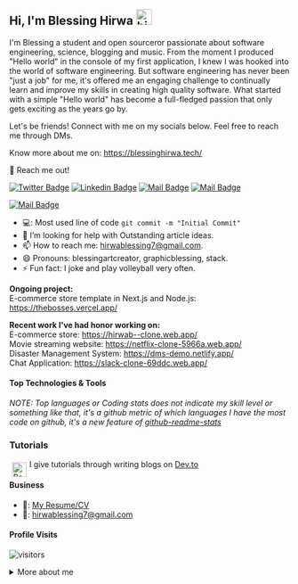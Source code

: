## Hi, I'm Blessing Hirwa <img src="https://user-images.githubusercontent.com/1303154/88677602-1635ba80-d120-11ea-84d8-d263ba5fc3c0.gif" width="28px" alt="hi">

I'm Blessing a student and open sourceror passionate about software engineering, science, blogging and music. From the moment I produced "Hello world" in the console of my first application, I knew I was hooked into the world of software engineering. But software engineering has never been "just a job" for me, it's offered me an engaging challenge to continually learn and improve my skills in creating high quality software. What started with a simple "Hello world" has become a full-fledged passion that only gets exciting as the years go by.

Let's be friends! Connect with me on my socials below. Feel free to reach me through DMs. 

Know more about me on: https://blessinghirwa.tech/


📧 Reach me out!

[![Twitter Badge](https://img.shields.io/badge/-@blessingartcreator-1ca0f1?style=flat&labelColor=1ca0f1&logo=twitter&logoColor=white&link=https://twitter.com/graphicblessing)](https://twitter.com/graphicblessing) [![Linkedin Badge](https://img.shields.io/badge/-Blessing-0e76a8?style=flat&labelColor=0e76a8&logo=linkedin&logoColor=white)](www.linkedin.com/in/hirwa-blessing) [![Mail Badge](https://img.shields.io/badge/-@blessingartcreator-e84393?style=flat&labelColor=e84393&logo=instagram&logoColor=white)](https://www.instagram.com/blessingartcreator/) [![Mail Badge](https://img.shields.io/badge/-hirwablessing-c0392b?style=flat&labelColor=c0392b&logo=gmail&logoColor=white)](mailto:hirwablessing7@gmail.com)

[![Mail Badge](https://img.shields.io/badge/-hirwablessing-black?style=flat&labelColor=black&logo=dev.to&logoColor=white)](https://dev.to/blessingartcreator)

<!-- TODO: Add last video link -->

- 💻: Most used line of code `git commit -m "Initial Commit"`
- 🤔 I’m looking for help with Outstanding article ideas.
- 📫 How to reach me: hirwablessing7@gmail.com.
- 😄 Pronouns: blessingartcreator, graphicblessing, stack.
- ⚡ Fun fact: I joke and play volleyball very often.

**Ongoing project:<br>**
E-commerce store template in Next.js and Node.js:  https://thebosses.vercel.app/


**Recent work I've had honor working on:<br>**
E-commerce store: https://hirwab--clone.web.app/<br>
Movie streaming website: https://netflix-clone-5966a.web.app/<br>
Disaster Management System: https://dms-demo.netlify.app/<br>
Chat Application: https://slack-clone-69ddc.web.app/<br>

#### Top Technologies & Tools

*NOTE: Top languages or Coding stats does not indicate my skill level or something like that, it's a github metric of which languages I have the most code on github, it's a new feature of [github-readme-stats](https://github.com/anuraghazra/github-readme-stats)*

### Tutorials

<img align="left" alt="React" width="26px" style="margin: 5px;" src="https://d2fltix0v2e0sb.cloudfront.net/dev-black.png" /> I give tutorials through writing blogs on [Dev.to](https://dev.to/blessingartcreator)


#### Business
- 📎: [My Resume/CV](https://github.com/hirwablessing/hirwablessing/blob/main/Blessing_Hirwa_Resume.pdf)
- 📧: hirwablessing7@gmail.com


#### Profile Visits 

![visitors](https://visitor-badge.glitch.me/badge?page_id=hirwablessing.hirwablessing)


<details>
  <br><br>
<summary>
  More about me
</summary>
I love sharing knowledge and putting tutorials, courses and posts together for helping other developers, and that's why my Dev.to articles exists!

#### What is dev.to?

It is a community of software developers who write articles, take part in discussions, and build their professional profiles. We value supportive and constructive dialogue in the pursuit of great code and career growth for all members.

<!--#### Coding Stats
<a href="https://github.com/hirwablessing/github-readme-stats">
<img align="center" src="https://github-readme-stats.anuraghazra1.vercel.app/api/top-langs/?username=hirwablessing&layout=compact&theme=blue-green" />
</a>
<!--END_SECTION:waka-->
</details>


